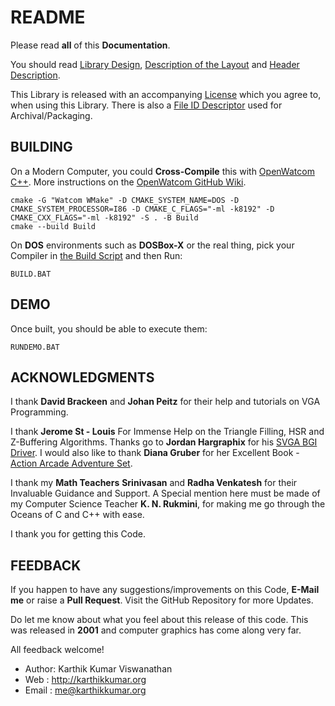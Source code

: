 # README

Please read **all** of this **Documentation**.

You should read [Library Design](DOC/DESIGN.MD), [Description of the Layout](DOC/DESC.MD)
and [Header Description](DOC/HEADERS.MD).

This Library is released with an accompanying [License](LICENSE.MD) which you
agree to, when using this Library. There is also a [File ID Descriptor](FILE_ID.DIZ)
used for Archival/Packaging.

## BUILDING

On a Modern Computer, you could **Cross-Compile** this with [OpenWatcom C++](https://github.com/open-watcom/open-watcom-v2/).
More instructions on the [OpenWatcom GitHub Wiki](https://github.com/open-watcom/open-watcom-v2/wiki/OW-tools-usage-with-CMake).

```shell
cmake -G "Watcom WMake" -D CMAKE_SYSTEM_NAME=DOS -D CMAKE_SYSTEM_PROCESSOR=I86 -D CMAKE_C_FLAGS="-ml -k8192" -D CMAKE_CXX_FLAGS="-ml -k8192" -S . -B Build
cmake --build Build
```

On **DOS** environments such as **DOSBox-X** or the real thing, pick your Compiler in [the Build Script](BUILD.BAT)
and then Run:

```shell
BUILD.BAT
```

## DEMO

Once built, you should be able to execute them:

```shell
RUNDEMO.BAT
```

## ACKNOWLEDGMENTS

I thank **David Brackeen** and **Johan Peitz** for their help and tutorials on
VGA Programming.

I thank **Jerome St - Louis** For Immense Help on the Triangle Filling, HSR and 
Z-Buffering Algorithms. Thanks go to **Jordan Hargraphix** for his
[SVGA BGI Driver](https://github.com/jharg93/SvgaBGI). I would also like to thank **Diana Gruber** for her Excellent Book -
[Action Arcade Adventure Set](https://archive.org/details/action-arcade-adventure-set).

I thank my **Math Teachers** **Srinivasan** and **Radha Venkatesh** for their Invaluable
Guidance and Support. A Special mention here must be made of my Computer Science Teacher
**K. N. Rukmini**, for making me go through the Oceans of C and C++ with ease. 

I thank you for getting this Code.

## FEEDBACK

If you happen to have any suggestions/improvements on this Code,
**E-Mail me** or raise a **Pull Request**. Visit the GitHub Repository
for more Updates.

Do let me know about what you feel about this release of this
code. This was released in **2001** and computer graphics
has come along very far.

All feedback welcome!

* Author: Karthik Kumar Viswanathan
* Web   : http://karthikkumar.org
* Email : me@karthikkumar.org
